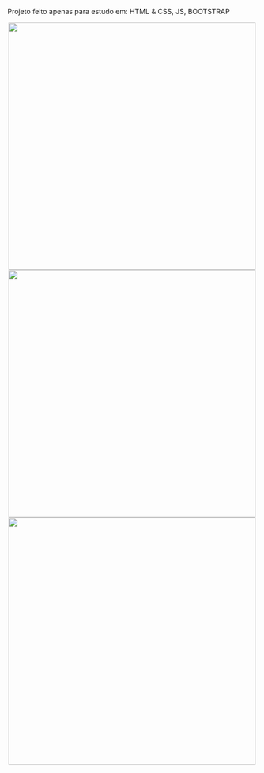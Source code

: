 Projeto feito apenas para estudo em:
HTML & CSS, JS, BOOTSTRAP

<div align="center">
<img src="https://user-images.githubusercontent.com/87316285/141789729-22a646b8-b42a-40be-8c94-5afaf387485e.png" width="500px" />
</div>

<div align="center">
<img src="https://user-images.githubusercontent.com/87316285/141789845-0e1ce973-bd1c-487a-b4ff-4e4401504ebe.png" width="500px" />
</div>

<div align="center">
<img src="https://user-images.githubusercontent.com/87316285/141789911-0bf3cbe3-7e75-4893-a457-14aa11ac4041.png" width="500px" />
</div>
